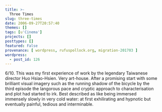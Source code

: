 ```yaml
---
title: >-
  Three Times
slug: three-times
date: 2006-09-27T20:57:40
themes: []
tags: [u'Cinema']
projects: []
posttypes: []
featured: False
provenance: [ wordpress, rufuspollock.org, migration-201703 ]
wordpress:
  - post_id: 126
---
```


6/10. This was my first experience of work by the legendary Taiwanese director Huo Hsiao-Hsien. Very art-house. After a promising start with some brilliant visual imagery such as the running shadow of the bicycle by the third episode the langorous pace and cryptic approach to characterisation and plot had started to irk. Best described as like being immersed immensely slowly in very cold water: at first exhilirating and hypnotic but eventually painful, tedious and interminable.

